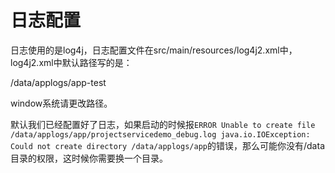 <!--

    Licensed to the Apache Software Foundation (ASF) under one
    or more contributor license agreements.  See the NOTICE file
    distributed with this work for additional information
    regarding copyright ownership.  The ASF licenses this file
    to you under the Apache License, Version 2.0 (the
    "License"); you may not use this file except in compliance
    with the License.  You may obtain a copy of the License at

        http://www.apache.org/licenses/LICENSE-2.0

    Unless required by applicable law or agreed to in writing,
    software distributed under the License is distributed on an
    "AS IS" BASIS, WITHOUT WARRANTIES OR CONDITIONS OF ANY
    KIND, either express or implied.  See the License for the
    specific language governing permissions and limitations
    under the License.

-->

# 日志配置

日志使用的是log4j，日志配置文件在src/main/resources/log4j2.xml中，log4j2.xml中默认路径写的是：

<property name="log.home">/data/applogs/app-test</property>

window系统请更改路径。

默认我们已经配置好了日志，如果启动的时候报`ERROR Unable to create file /data/applogs/app/projectservicedemo_debug.log java.io.IOException: Could not create directory /data/applogs/app`的错误，那么可能你没有/data目录的权限，这时候你需要换一个目录。
